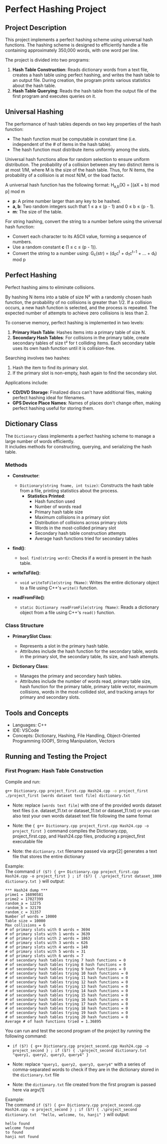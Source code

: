 # Perfect Hashing Project

## Project Description

This project implements a perfect hashing scheme using universal hash functions. The hashing scheme is designed to efficiently handle a file containing approximately 350,000 words, with one word per line.

The project is divided into two programs:
1. **Hash Table Construction**: Reads dictionary words from a text file, creates a hash table using perfect hashing, and writes the hash table to an output file. During creation, the program prints various statistics about the hash table.
2. **Hash Table Querying**: Reads the hash table from the output file of the first program and executes queries on it.

## Universal Hashing

The performance of hash tables depends on two key properties of the hash function:
- The hash function must be computable in constant time (i.e. independent of the # of items in the hash table).
- The hash function must distribute items uniformly among the slots.

Universal hash functions allow for random selection to ensure uniform distribution. The probability of a collision between any two distinct items is at most 1/M, where M is the size of the hash table. Thus, for N items, the probability of a collision is at most N/M, or the load factor.

A universal hash function has the following format: H<sub>a,b</sub>(X) = [(aX + b) mod p] mod m
- **p**: A prime number larger than any key to be hashed.
- **a, b**: Two random integers such that 1 ≤ a ≤ (p - 1) and 0 ≤ b ≤ (p - 1).
- **m**: The size of the table.

For string hashing, convert the string to a number before using the universal hash function:
- Convert each character to its ASCII value, forming a sequence of numbers.
- Use a random constant **c** (1 ≤ c ≤ (p - 1)).
- Convert the string to a number using: G<sub>c</sub>(str) = (d<sub>0</sub>c<sup>t</sup> + d<sub>1</sub>c<sup>t−1</sup> + ... + d<sub>t</sub>) mod p

## Perfect Hashing

Perfect hashing aims to eliminate collisions.

By hashing N items into a table of size N² with a randomly chosen hash function, the probability of no collisions is greater than 1/2. If a collision occurs, a new hash function is selected, and the process is repeated. The expected number of attempts to achieve zero collisions is less than 2.

To conserve memory, perfect hashing is implemented in two levels:
1. **Primary Hash Table**: Hashes items into a primary table of size N.
2. **Secondary Hash Tables**: For collisions in the primary table, create secondary tables of size t² for t colliding items. Each secondary table uses its own hash function until it is collision-free.

Searching involves two hashes:
1. Hash the item to find its primary slot.
2. If the primary slot is non-empty, hash again to find the secondary slot.

Applications include:
- **CD/DVD Storage**: Finalized discs can't have additional files, making perfect hashing ideal for filenames.
- **GPS Device Place Names**: Names of places don't change often, making perfect hashing useful for storing them.

## Dictionary Class

The `Dictionary` class implements a perfect hashing scheme to manage a large number of words efficiently.
<br>It includes methods for constructing, querying, and serializing the hash table.

### Methods

- **Constructor**:
  - `Dictionary(string fname, int tsize)`: Constructs the hash table from a file, printing statistics about the process.
    - **Statistics Printed**:
      - Hash function used
      - Number of words read
      - Primary hash table size
      - Maximum collisions in a primary slot
      - Distribution of collisions across primary slots
      - Words in the most-collided primary slot
      - Secondary hash table construction attempts
      - Average hash functions tried for secondary tables

- **find()**:
  - `bool find(string word)`: Checks if a word is present in the hash table.

- **writeToFile()**:
  - `void writeToFile(string fName)`: Writes the entire dictionary object to a file using C++'s `write()` function.

- **readFromFile()**:
  - `static Dictionary readFromFile(string fName)`: Reads a dictionary object from a file using C++'s `read()` function.

### Class Structure

- **PrimarySlot Class**:
  - Represents a slot in the primary hash table.
  - Attributes include the hash function for the secondary table, words in the primary slot, the secondary table, its size, and hash attempts.

- **Dictionary Class**:
  - Manages the primary and secondary hash tables.
  - Attributes include the number of words read, primary table size, hash function for the primary table, primary table vector, maximum collisions, words in the most-collided slot, and tracking arrays for primary and secondary slots.

## Tools and Concepts
- Languages: C++
- IDE: VSCode
- Concepts: Dictionary, Hashing, File Handling, Object-Oriented Programming (OOP), String Manipulation, Vectors

## Running and Testing the Project

### First Program: Hash Table Construction

Compile and run:
```sh
g++ Dictionary.cpp project_first.cpp Hash24.cpp -o project_first
./project_first [words dataset text file] dictionary.txt
```

- Note: replace `[words text file]` with one of the provided words dataset text files (i.e. dataset_11.txt or dataset_11.txt or dataset_11.txt)
        or you can also test your own words dataset text file following the same format

- Note: the `{ g++ Dictionary.cpp project_first.cpp Hash24.cpp -o project_first }` command compiles the Dictionary.cpp, project_first.cpp, and Hash24.cpp files,
        producing a project_first executable file

- Note: the `dictionary.txt` filename passed via argv[2] generates a text file that stores the entire dictionary

Example: <br />
The command `if ($?) { g++ Dictionary.cpp project_first.cpp Hash24.cpp -o project_first } ; if ($?) { .\project_first dataset_1000 dictionary.txt }` will output: <br />

`*** Hash24 dump ***` <br />
`prime1 = 16890581` <br />
`prime2 = 17027399` <br />
`random_a = 12275` <br />
`random_b = 32170` <br />
`random_c = 31357` <br />
`Number of words = 10000` <br />
`Table size = 10000` <br />
`Max collisions = 6` <br />
`# of primary slots with 0 words = 3694` <br />
`# of primary slots with 1 words = 3639` <br />
`# of primary slots with 2 words = 1863` <br />
`# of primary slots with 3 words = 626` <br />
`# of primary slots with 4 words = 140` <br />
`# of primary slots with 5 words = 31` <br />
`# of primary slots with 6 words = 7` <br />
`# of secondary hash tables trying 7 hash functions = 0` <br />
`# of secondary hash tables trying 8 hash functions = 0` <br />
`# of secondary hash tables trying 9 hash functions = 0` <br />
`# of secondary hash tables trying 10 hash functions = 0` <br />
`# of secondary hash tables trying 11 hash functions = 0` <br />
`# of secondary hash tables trying 12 hash functions = 0` <br />
`# of secondary hash tables trying 13 hash functions = 0` <br />
`# of secondary hash tables trying 14 hash functions = 0` <br />
`# of secondary hash tables trying 15 hash functions = 0` <br />
`# of secondary hash tables trying 16 hash functions = 0` <br />
`# of secondary hash tables trying 17 hash functions = 0` <br />
`# of secondary hash tables trying 18 hash functions = 0` <br />
`# of secondary hash tables trying 19 hash functions = 0` <br />
`# of secondary hash tables trying 20 hash functions = 0` <br />
`Average # of hash functions tried = 1.36895` <br />

You can run and test the second program of the project by running the following command:

- `if ($?) { g++ Dictionary.cpp project_second.cpp Hash24.cpp -o project_second } ; if ($?) { .\project_second dictionary.txt "query1, query2, query3, query4" }`

- Note: replace `"query1, query2, query3, query4"` with a series of comma-separated words to check if they are in the dictionary stored in the `dictionary.txt` file

- Note: the `dictionary.txt` file created from the first program is passed here via argv[1]

Example: <br />
The command `if ($?) { g++ Dictionary.cpp project_second.cpp Hash24.cpp -o project_second } ; if ($?) { .\project_second dictionary.txt  "hello, welcome, to, hanji" }` will output: <br />

`hello found` <br />
`welcome found` <br />
`to found` <br />
`hanji not found` <br />

